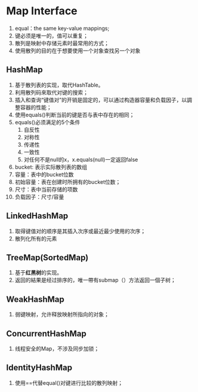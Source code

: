 # Map Interface
1. equal：the same key-value mappings;
2. 键必须是唯一的，值可以重复；
3. 散列是映射中存储元素时最常用的方式；
3. 使用散列的目的在于想要使用一个对象查找另一个对象
## HashMap
1. 基于散列表的实现，取代HashTable。
2. 利用散列码來取代对键的搜索；
3. 插入和查询“键值对”的开销是固定的，可以通过构造器容量和负载因子，以調整容器的性能；
4. 使用equals()判断当前的键是否与表中存在的相同；
5. equals()必须满足的5个条件
    1. 自反性
    2. 对称性
    3. 传递性
    4. 一致性
    5. 对任何不是null的x，x.equals(null)一定返回false
6. bucket: 表示实际散列表的数组
7. 容量：表中的bucket位数
8. 初始容量：表在创建时所拥有的bucket位数；
9. 尺寸：表中当前存储的项数
10. 负载因子：尺寸/容量
## LinkedHashMap
1. 取得键值对的顺序是其插入次序或最近最少使用的次序；
2. 散列化所有的元素
## TreeMap(SortedMap)
1. 基于**红黑树**的实现。
2. 返回的結果是经过排序的，唯一帶有submap（）方法返回一個子树；
## WeakHashMap
1. 弱键映射，允许释放映射所指向的对象；
## ConcurrentHashMap
1. 线程安全的Map，不涉及同步加锁；
## IdentityHashMap
1. 使用==代替equal()对键进行比较的散列映射；
